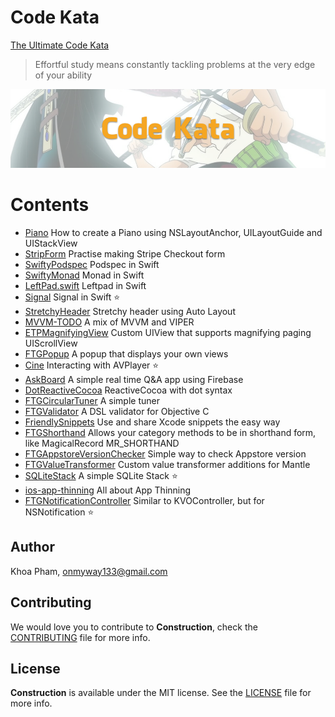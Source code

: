 # Code Kata

[The Ultimate Code Kata](http://blog.codinghorror.com/the-ultimate-code-kata/)
> Effortful study means constantly tackling problems at the very edge of your ability

![](Screenshots/Banner.png)

# Contents

- [Piano](/Piano) How to create a Piano using NSLayoutAnchor, UILayoutGuide and UIStackView
- [StripForm](/StripeForm) Practise making Stripe Checkout form
- [SwiftyPodspec](/SwiftyPodspec) Podspec in Swift
- [SwiftyMonad](/SwiftyMonad) Monad in Swift
- [LeftPad.swift](/LeftPad.swift) Leftpad in Swift
- [Signal](/Signal) Signal in Swift :star:
- [StretchyHeader](/StretchyHeader) Stretchy header using Auto Layout
- [MVVM-TODO](/MVVM-TODO) A mix of MVVM and VIPER
- [ETPMagnifyingView](/ETPMagnifyingView) Custom UIView that supports magnifying paging UIScrollView
- [FTGPopup](/FTGPopup) A popup that displays your own views 
- [Cine](/Cine) Interacting with AVPlayer :star:
- [AskBoard](/AskBoard) A simple real time Q&A app using Firebase
- [DotReactiveCocoa](/DotReactiveCocoa) ReactiveCocoa with dot syntax 
- [FTGCircularTuner](/FTGCircularTuner) A simple tuner 
- [FTGValidator](/FTGValidator) A DSL validator for Objective C
- [FriendlySnippets](/FriendlySnippets) Use and share Xcode snippets the easy way
- [FTGShorthand](/FTGShorthand) Allows your category methods to be in shorthand form, like MagicalRecord MR_SHORTHAND
- [FTGAppstoreVersionChecker](/FTGAppstoreVersionChecker) Simple way to check Appstore version
- [FTGValueTransformer](/FTGValueTransformer) Custom value transformer additions for Mantle
- [SQLiteStack](/SQLiteStack) A simple SQLite Stack :star:
- [ios-app-thinning](/ios-app-thinning) All about App Thinning
- [FTGNotificationController](/FTGNotificationController) Similar to KVOController, but for NSNotification :star:


## Author

Khoa Pham, onmyway133@gmail.com

## Contributing

We would love you to contribute to **Construction**, check the [CONTRIBUTING](https://github.com/onmyway133/Construction/blob/master/CONTRIBUTING.md) file for more info.

## License

**Construction** is available under the MIT license. See the [LICENSE](https://github.com/onmyway133/Construction/blob/master/LICENSE.md) file for more info.
